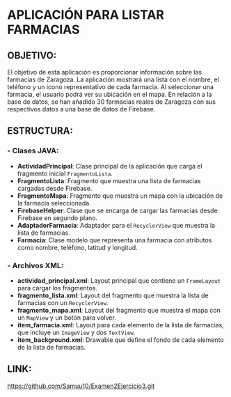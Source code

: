 # APLICACIÓN PARA LISTAR FARMACIAS

## OBJETIVO:
El objetivo de esta aplicación es proporcionar información sobre las farmacias de Zaragoza.
La aplicación mostrará una lista con el nombre, el teléfono y un icono representativo de cada farmacia. 
Al seleccionar una farmacia, el usuario podrá ver su ubicación en el mapa. 
En relación a la base de datos, se han añadido 30 farmacias reales de Zaragoza con sus respectivos datos a una base de datos de Firebase.

## ESTRUCTURA:

### - Clases JAVA:
- **ActividadPrincipal**: Clase principal de la aplicación que carga el fragmento inicial `FragmentoLista`.
- **FragmentoLista**: Fragmento que muestra una lista de farmacias cargadas desde Firebase.
- **FragmentoMapa**: Fragmento que muestra un mapa con la ubicación de la farmacia seleccionada.
- **FirebaseHelper**: Clase que se encarga de cargar las farmacias desde Firebase en segundo plano.
- **AdaptadorFarmacia**: Adaptador para el `RecyclerView` que muestra la lista de farmacias.
- **Farmacia**: Clase modelo que representa una farmacia con atributos como nombre, teléfono, latitud y longitud.

### - Archivos XML:
- **actividad_principal.xml**: Layout principal que contiene un `FrameLayout` para cargar los fragmentos.
- **fragmento_lista.xml**: Layout del fragmento que muestra la lista de farmacias con un `RecyclerView`.
- **fragmento_mapa.xml**: Layout del fragmento que muestra el mapa con un `MapView` y un botón para volver.
- **item_farmacia.xml**: Layout para cada elemento de la lista de farmacias, que incluye un `ImageView` y dos `TextView`.
- **item_background.xml**: Drawable que define el fondo de cada elemento de la lista de farmacias.
## LINK:
https://github.com/Samuu10/Examen2Ejercicio3.git
